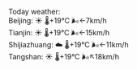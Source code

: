 Today weather:  
Beijing: ☀️   🌡️+19°C 🌬️←7km/h  
Tianjin: ☀️   🌡️+19°C 🌬️←15km/h  
Shijiazhuang: ☁️   🌡️+19°C 🌬️←11km/h  
Tangshan: ☀️   🌡️+19°C 🌬️↖18km/h  
